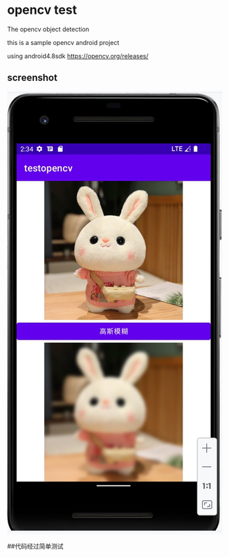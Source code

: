 # opencv test
The opencv object detection

this is a sample opencv android project

using android4.8sdk   https://opencv.org/releases/ 

## screenshot
![](rabbit.jpg)

##代码经过简单测试